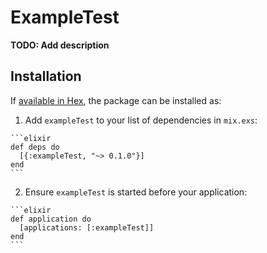 # ExampleTest

**TODO: Add description**

## Installation

If [available in Hex](https://hex.pm/docs/publish), the package can be installed as:

  1. Add `exampleTest` to your list of dependencies in `mix.exs`:

    ```elixir
    def deps do
      [{:exampleTest, "~> 0.1.0"}]
    end
    ```

  2. Ensure `exampleTest` is started before your application:

    ```elixir
    def application do
      [applications: [:exampleTest]]
    end
    ```

